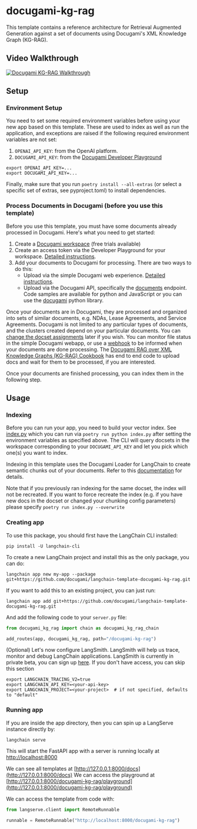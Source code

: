 
# docugami-kg-rag

This template contains a reference architecture for Retrieval Augmented Generation against a set of documents using Docugami's XML Knowledge Graph (KG-RAG).

## Video Walkthrough

[![Docugami KG-RAG Walkthrough](https://img.youtube.com/vi/xOHOmL1NFMg/0.jpg)](https://www.youtube.com/watch?v=xOHOmL1NFMg)

## Setup

### Environment Setup

You need to set some required environment variables before using your new app based on this template. These are used to index as well as run the application, and exceptions are raised if the following required environment variables are not set:

1. `OPENAI_API_KEY`: from the OpenAI platform.
2. `DOCUGAMI_API_KEY`: from the [Docugami Developer Playground](https://help.docugami.com/home/docugami-api)

```shell
export OPENAI_API_KEY=...
export DOCUGAMI_API_KEY=...
```

Finally, make sure that you run `poetry install --all-extras` (or select a specific set of extras, see pyproject.toml) to install dependencies.

### Process Documents in Docugami (before you use this template)

Before you use this template, you must have some documents already processed in Docugami. Here's what you need to get started:

1. Create a [Docugami workspace](https://app.docugami.com/) (free trials available)
2. Create an access token via the Developer Playground for your workspace. [Detailed instructions](https://help.docugami.com/home/docugami-api).
3. Add your documents to Docugami for processing. There are two ways to do this:
    - Upload via the simple Docugami web experience. [Detailed instructions](https://help.docugami.com/home/adding-documents).
    - Upload via the Docugami API, specifically the [documents](https://api-docs.docugami.com/#tag/documents/operation/upload-document) endpoint. Code samples are available for python and JavaScript or you can use the [docugami](https://pypi.org/project/docugami/) python library.

Once your documents are in Docugami, they are processed and organized into sets of similar documents, e.g. NDAs, Lease Agreements, and Service Agreements. Docugami is not limited to any particular types of documents, and the clusters created depend on your particular documents. You can [change the docset assignments](https://help.docugami.com/home/working-with-the-doc-sets-view) later if you wish. You can monitor file status in the simple Docugami webapp, or use a [webhook](https://api-docs.docugami.com/#tag/webhooks) to be informed when your documents are done processing. The [Docugami RAG over XML Knowledge Graphs (KG-RAG) Cookbook](https://github.com/langchain-ai/langchain/blob/master/cookbook/docugami_xml_kg_rag.ipynb) has end to end code to upload docs and wait for them to be processed, if you are interested. 

Once your documents are finished processing, you can index them in the following step.

## Usage

### Indexing

Before you can run your app, you need to build your vector index. See [index.py](./index.py) which you can run via `poetry run python index.py` after setting the environment variables as specified above. The CLI will query docsets in the workspace corresponding to your `DOCUGAMI_API_KEY` and let you pick which one(s) you want to index.

Indexing in this template uses the Docugami Loader for LangChain to create semantic chunks out of your documents. Refer to this [documentation](https://python.langchain.com/docs/integrations/document_loaders/docugami) for details.

Note that if you previously ran indexing for the same docset, the index will not be recreated. If you want to force recreate the index (e.g. if you have new docs in the docset or changed your chunking config parameters) please specify `poetry run index.py --overwrite`

### Creating app
To use this package, you should first have the LangChain CLI installed:

```shell
pip install -U langchain-cli
```

To create a new LangChain project and install this as the only package, you can do:

```shell
langchain app new my-app --package git+https://github.com/docugami/langchain-template-docugami-kg-rag.git
```

If you want to add this to an existing project, you can just run:

```shell
langchain app add git+https://github.com/docugami/langchain-template-docugami-kg-rag.git
```

And add the following code to your `server.py` file:
```python
from docugami_kg_rag import chain as docugami_kg_rag_chain

add_routes(app, docugami_kg_rag, path="/docugami-kg-rag")
```

(Optional) Let's now configure LangSmith. 
LangSmith will help us trace, monitor and debug LangChain applications. 
LangSmith is currently in private beta, you can sign up [here](https://smith.langchain.com/). 
If you don't have access, you can skip this section


```shell
export LANGCHAIN_TRACING_V2=true
export LANGCHAIN_API_KEY=<your-api-key>
export LANGCHAIN_PROJECT=<your-project>  # if not specified, defaults to "default"
```

### Running app
If you are inside the app directory, then you can spin up a LangServe instance directly by:

```shell
langchain serve
```

This will start the FastAPI app with a server is running locally at 
[http://localhost:8000](http://localhost:8000)

We can see all templates at [http://127.0.0.1:8000/docs](http://127.0.0.1:8000/docs)
We can access the playground at [http://127.0.0.1:8000/docugami-kg-rag/playground](http://127.0.0.1:8000/docugami-kg-rag/playground)  

We can access the template from code with:

```python
from langserve.client import RemoteRunnable

runnable = RemoteRunnable("http://localhost:8000/docugami-kg-rag")
```
